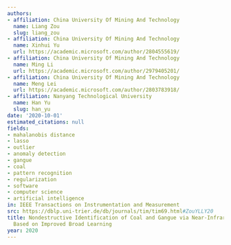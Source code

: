 ```yaml
---
authors:
- affiliation: China University Of Mining And Technology
  name: Liang Zou
  slug: liang_zou
- affiliation: China University Of Mining And Technology
  name: Xinhui Yu
  url: https://academic.microsoft.com/author/2804555619/
- affiliation: China University Of Mining And Technology
  name: Ming Li
  url: https://academic.microsoft.com/author/2979405201/
- affiliation: China University Of Mining And Technology
  name: Meng Lei
  url: https://academic.microsoft.com/author/2803783918/
- affiliation: Nanyang Technological University
  name: Han Yu
  slug: han_yu
date: '2020-10-01'
estimated_citations: null
fields:
- mahalanobis distance
- lasso
- outlier
- anomaly detection
- gangue
- coal
- pattern recognition
- regularization
- software
- computer science
- artificial intelligence
in: IEEE Transactions on Instrumentation and Measurement
src: https://dblp.uni-trier.de/db/journals/tim/tim69.html#ZouYLLY20
title: Nondestructive Identification of Coal and Gangue via Near-Infrared Spectroscopy
  Based on Improved Broad Learning
year: 2020
---
```

